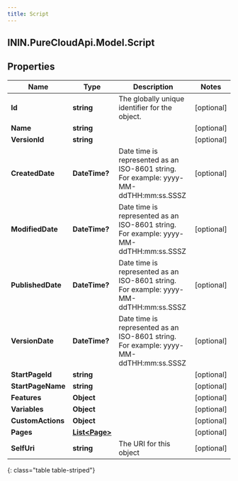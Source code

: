 ```yaml
---
title: Script
---
```

## ININ.PureCloudApi.Model.Script

## Properties

|Name | Type | Description | Notes|
|------------ | ------------- | ------------- | -------------|
| **Id** | **string** | The globally unique identifier for the object. | [optional] |
| **Name** | **string** |  | [optional] |
| **VersionId** | **string** |  | [optional] |
| **CreatedDate** | **DateTime?** | Date time is represented as an ISO-8601 string. For example: yyyy-MM-ddTHH:mm:ss.SSSZ | [optional] |
| **ModifiedDate** | **DateTime?** | Date time is represented as an ISO-8601 string. For example: yyyy-MM-ddTHH:mm:ss.SSSZ | [optional] |
| **PublishedDate** | **DateTime?** | Date time is represented as an ISO-8601 string. For example: yyyy-MM-ddTHH:mm:ss.SSSZ | [optional] |
| **VersionDate** | **DateTime?** | Date time is represented as an ISO-8601 string. For example: yyyy-MM-ddTHH:mm:ss.SSSZ | [optional] |
| **StartPageId** | **string** |  | [optional] |
| **StartPageName** | **string** |  | [optional] |
| **Features** | **Object** |  | [optional] |
| **Variables** | **Object** |  | [optional] |
| **CustomActions** | **Object** |  | [optional] |
| **Pages** | [**List&lt;Page&gt;**](Page.html) |  | [optional] |
| **SelfUri** | **string** | The URI for this object | [optional] |
{: class="table table-striped"}


